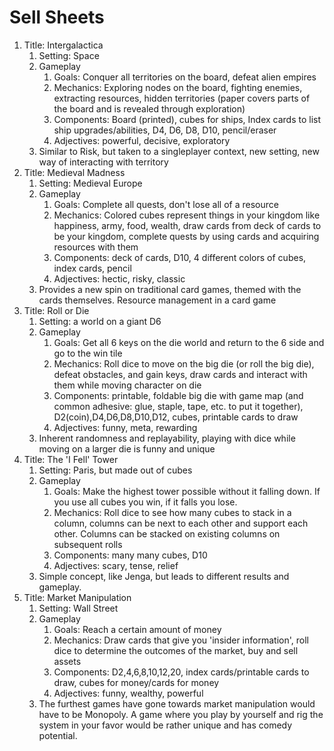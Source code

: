 # Sell Sheets

1. Title: Intergalactica
	1. Setting: Space
	2. Gameplay
		1. Goals: Conquer all territories on the board, defeat alien empires
		2. Mechanics: Exploring nodes on the board, fighting enemies, extracting resources, hidden territories (paper covers parts of the board and is revealed through exploration)
		3. Components: Board (printed), cubes for ships, Index cards to list ship upgrades/abilities, D4, D6, D8, D10, pencil/eraser
		4. Adjectives: powerful, decisive, exploratory
	3. Similar to Risk, but taken to a singleplayer context, new setting, new way of interacting with territory
2. Title: Medieval Madness
	1. Setting: Medieval Europe
	2. Gameplay
		1. Goals: Complete all quests, don't lose all of a resource
		2. Mechanics: Colored cubes represent things in your kingdom like happiness, army, food, wealth, draw cards from deck of cards to be your kingdom, complete quests by using cards and acquiring resources with them
		3. Components: deck of cards, D10, 4 different colors of cubes, index cards, pencil
		4. Adjectives: hectic, risky, classic
	3. Provides a new spin on traditional card games, themed with the cards themselves. Resource management in a card game
3. Title: Roll or Die
	1. Setting: a world on a giant D6
	2. Gameplay
		1. Goals: Get all 6 keys on the die world and return to the 6 side and go to the win tile
		2. Mechanics: Roll dice to move on the big die (or roll the big die), defeat obstacles, and gain keys, draw cards and interact with them while moving character on die
		3. Components: printable, foldable big die with game map (and common adhesive: glue, staple, tape, etc. to put it together), D2(coin),D4,D6,D8,D10,D12, cubes, printable cards to draw
		4. Adjectives: funny, meta, rewarding
	3. Inherent randomness and replayability, playing with dice while moving on a larger die is funny and unique 
4. Title: The 'I Fell' Tower
	1. Setting: Paris, but made out of cubes
	2. Gameplay
		1. Goals: Make the highest tower possible without it falling down. If you use all cubes you win, if it falls you lose.
		2. Mechanics: Roll dice to see how many cubes to stack in a column, columns can be next to each other and support each other. Columns can be stacked on existing columns on subsequent rolls 
		3. Components: many many cubes, D10
		4. Adjectives: scary, tense, relief
	3. Simple concept, like Jenga, but leads to different results and gameplay.
5. Title: Market Manipulation
	1. Setting: Wall Street
	2. Gameplay
		1. Goals: Reach a certain amount of money
		2. Mechanics: Draw cards that give you 'insider information', roll dice to determine the outcomes of the market, buy and sell assets
		3. Components: D2,4,6,8,10,12,20, index cards/printable cards to draw, cubes for money/cards for money
		4. Adjectives: funny, wealthy, powerful
	3. The furthest games have gone towards market manipulation would have to be Monopoly. A game where you play by yourself and rig the system in your favor would be rather unique and has comedy potential.